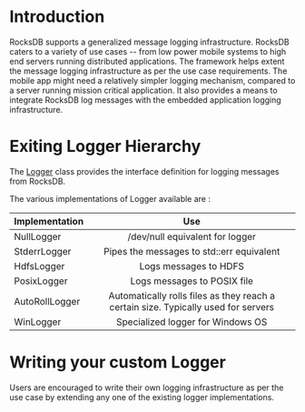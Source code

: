 # Introduction

RocksDB supports a generalized message logging infrastructure. RocksDB caters to a variety of use cases -- from low power mobile systems to high end servers running distributed applications. The framework helps extent the message logging infrastructure as per the use case requirements. The mobile app might need a relatively simpler logging mechanism, compared to a server running mission critical application. It also provides a means to integrate RocksDB log messages with the embedded application logging infrastructure. 

# Exiting Logger Hierarchy

The [Logger](https://github.com/facebook/rocksdb/blob/master/include/rocksdb/env.h#L663) class provides the interface definition for logging messages from RocksDB. 

The various implementations of Logger available are :

| Implementation        | Use           |
| ------------- |:-------------:| 
| NullLogger | /dev/null equivalent for logger| 
| StderrLogger| Pipes the messages to std::err equivalent| 
| HdfsLogger| Logs messages to HDFS|
| PosixLogger| Logs messages to POSIX file|
| AutoRollLogger| Automatically rolls files as they reach a certain size. Typically used for servers|
| WinLogger| Specialized logger for Windows OS|

# Writing your custom Logger

Users are encouraged to write their own logging infrastructure as per the use case by extending any one of the existing logger implementations.